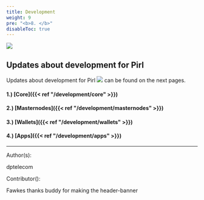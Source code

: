 ```yaml
---
title: Development
weight: 9
pre: "<b>8. </b>"
disableToc: true
---
```


![](/development/images/development.jpg)


## Updates about development for Pirl


Updates about development for Pirl ![](/development/images/favicon.png) can be found on the next pages.

#### 1.) [Core]({{< ref "/development/core" >}})
#### 2.) [Masternodes]({{< ref "/development/masternodes" >}})
#### 3.) [Wallets]({{< ref "/development/wallets" >}})
#### 4.) [Apps]({{< ref "/development/apps" >}})



---
Author(s):


dptelecom


Contributor():


Fawkes thanks buddy for making the header-banner



